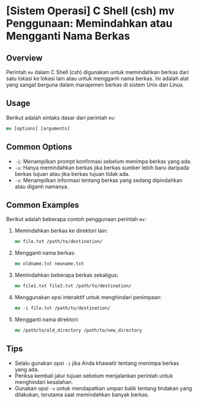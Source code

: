 # [Sistem Operasi] C Shell (csh) mv Penggunaan: Memindahkan atau Mengganti Nama Berkas

## Overview
Perintah `mv` dalam C Shell (csh) digunakan untuk memindahkan berkas dari satu lokasi ke lokasi lain atau untuk mengganti nama berkas. Ini adalah alat yang sangat berguna dalam manajemen berkas di sistem Unix dan Linux.

## Usage
Berikut adalah sintaks dasar dari perintah `mv`:

```csh
mv [options] [arguments]
```

## Common Options
- `-i`: Menampilkan prompt konfirmasi sebelum menimpa berkas yang ada.
- `-u`: Hanya memindahkan berkas jika berkas sumber lebih baru daripada berkas tujuan atau jika berkas tujuan tidak ada.
- `-v`: Menampilkan informasi tentang berkas yang sedang dipindahkan atau diganti namanya.

## Common Examples
Berikut adalah beberapa contoh penggunaan perintah `mv`:

1. Memindahkan berkas ke direktori lain:
   ```csh
   mv file.txt /path/to/destination/
   ```

2. Mengganti nama berkas:
   ```csh
   mv oldname.txt newname.txt
   ```

3. Memindahkan beberapa berkas sekaligus:
   ```csh
   mv file1.txt file2.txt /path/to/destination/
   ```

4. Menggunakan opsi interaktif untuk menghindari penimpaan:
   ```csh
   mv -i file.txt /path/to/destination/
   ```

5. Mengganti nama direktori:
   ```csh
   mv /path/to/old_directory /path/to/new_directory
   ```

## Tips
- Selalu gunakan opsi `-i` jika Anda khawatir tentang menimpa berkas yang ada.
- Periksa kembali jalur tujuan sebelum menjalankan perintah untuk menghindari kesalahan.
- Gunakan opsi `-v` untuk mendapatkan umpan balik tentang tindakan yang dilakukan, terutama saat memindahkan banyak berkas.